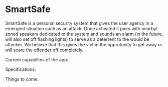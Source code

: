 # SmartSafe

SmartSafe is a personal security system that gives the user agency in a emergent situation such as an attack.
Once activated it pairs with nearby/ zoned speakers dedicated to the system and sounds an alarm (in the future, will also set
off flashing lights) to serve as a deterrent to the would be attacker. We  believe that this gives the victim the opprotunity 
to get away or will scare the offender off completely. 

Current capabilites of the app:




Specifications:






Things to come:
